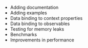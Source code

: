 * Adding documentation
* Adding examples
* Data binding to context properties
* Data binding to observables
* Testing for memory leaks
* Benchmarks
* Improvements in performance